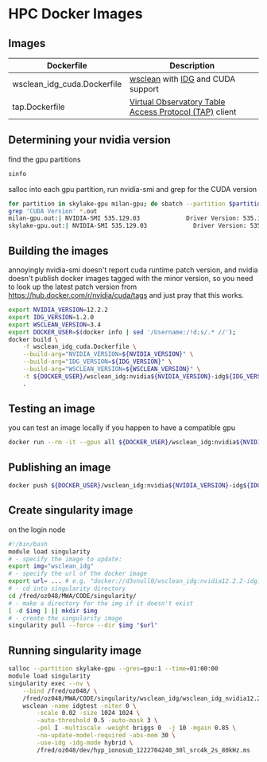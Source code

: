 # HPC Docker Images

## Images

| Dockerfile                  | Description                                            |
|-----------------------------|--------------------------------------------------------|
| wsclean_idg_cuda.Dockerfile | [wsclean](https://gitlab.com/aroffringa/wsclean) with [IDG](https://gitlab.com/astron-idg/idg) and CUDA support                      |
| tap.Dockerfile              | [Virtual Observatory Table Access Protocol (TAP)](https://pyvo.readthedocs.io/en/latest/) client |

## Determining your nvidia version

find the gpu partitions

```bash
sinfo
```

salloc into each gpu partition, run nvidia-smi and grep for the CUDA version

```bash
for partition in skylake-gpu milan-gpu; do sbatch --partition $partition --gres=gpu:1 --wrap 'nvidia-smi' -o ${partition}.out; done
grep 'CUDA Version' *.out
milan-gpu.out:| NVIDIA-SMI 535.129.03             Driver Version: 535.129.03   CUDA Version: 12.2     |
skylake-gpu.out:| NVIDIA-SMI 535.129.03             Driver Version: 535.129.03   CUDA Version: 12.2     |
```

## Building the images

annoyingly nvidia-smi doesn't report cuda runtime patch version,
and nvidia doesn't publish docker images tagged with the minor version,
so you need to look up the latest patch version from <https://hub.docker.com/r/nvidia/cuda/tags>
and just pray that this works.

```bash
export NVIDIA_VERSION=12.2.2
export IDG_VERSION=1.2.0
export WSCLEAN_VERSION=3.4
export DOCKER_USER=$(docker info | sed '/Username:/!d;s/.* //');
docker build \
    -f wsclean_idg_cuda.Dockerfile \
    --build-arg="NVIDIA_VERSION=${NVIDIA_VERSION}" \
    --build-arg="IDG_VERSION=${IDG_VERSION}" \
    --build-arg="WSCLEAN_VERSION=${WSCLEAN_VERSION}" \
    -t ${DOCKER_USER}/wsclean_idg:nvidia${NVIDIA_VERSION}-idg${IDG_VERSION}-wsclean${WSCLEAN_VERSION} \
    .
```

## Testing an image

you can test an image locally if you happen to have a compatible gpu

```bash
docker run --rm -it --gpus all ${DOCKER_USER}/wsclean_idg:nvidia${NVIDIA_VERSION}-idg${IDG_VERSION}-wsclean${WSCLEAN_VERSION} bash
```

## Publishing an image

```bash
docker push ${DOCKER_USER}/wsclean_idg:nvidia${NVIDIA_VERSION}-idg${IDG_VERSION}-wsclean${WSCLEAN_VERSION}
```

## Create singularity image

on the login node

```bash
#!/bin/bash
module load singularity
# - specify the image to update:
export img="wsclean_idg"
# - specify the url of the docker image
export url= ... # e.g. "docker://d3vnull0/wsclean_idg:nvidia12.2.2-idg1.2.0-wsclean3.4"
# - cd into singularity directory
cd /fred/oz048/MWA/CODE/singularity/
# - make a directory for the img if it doesn't exist
[ -d $img ] || mkdir $img
# - create the singularity image
singularity pull --force --dir $img "$url"
```

## Running singularity image

```bash
salloc --partition skylake-gpu --gres=gpu:1 --time=01:00:00
module load singularity
singularity exec --nv \
    --bind /fred/oz048/ \
    /fred/oz048/MWA/CODE/singularity/wsclean_idg/wsclean_idg_nvidia12.2.2-idg1.2.0-wsclean3.4.sif \
    wsclean -name idgtest -niter 0 \
        -scale 0.02 -size 1024 1024 \
        -auto-threshold 0.5 -auto-mask 3 \
        -pol I -multiscale -weight briggs 0  -j 10 -mgain 0.85 \
        -no-update-model-required -abs-mem 30 \
        -use-idg -idg-mode hybrid \
        /fred/oz048/dev/hyp_ionosub_1222704240_30l_src4k_2s_80kHz.ms
```
